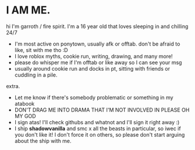 # I AM ME.

 hi I'm garroth / fire spirit. I'm a 16 year old that loves sleeping in and chilling 24/7

- I'm most active on ponytown, usually afk or offtab. don't be afraid to like, sit with me tho :D
- I love roblox myths, cookie run, writing, drawing, and many more!
- please do whisper me if I'm offtab or like away so I can see your msg
- usually around cookie run and docks in pt, sitting with friends or cuddling in a pile.

extra. 
- Let me know if there's somebody problematic or something in my atabook
-  DON'T DRAG ME INTO DRAMA THAT I'M NOT INVOLVED IN PLEASE OH MY GOD
- I sign atas! I'll check githubs and whatnot and I'll sign it right away :)
- I ship **shadowvanilla** and smc x all the beasts in particular, so iwec if you don't like it! I don't force it on others, so please don't start arguing about the ship with me.
